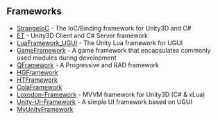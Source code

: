 ## Frameworks

  - [StrangeIoC](https://github.com/strangeioc/strangeioc) - The IoC/Binding framework for Unity3D and C#
  - [ET](https://github.com/egametang/ET) - Unity3D Client and C# Server framework
  - [LuaFramework_UGUI](https://github.com/jarjin/LuaFramework_UGUI) - The Unity Lua framework for UGUI
  - [GameFramework](https://github.com/EllanJiang/GameFramework) - A game framework that encapsulates commonly used modules during development
  - [QFramework](https://github.com/liangxiegame/QFramework) - A Progressive and RAD framework
  - [HGFramework](https://github.com/zhutaorun/HGFramework)
  - [HTFramework](https://github.com/SaiTingHu/HTFramework)
  - [ColaFramework](https://github.com/XINCGer/ColaFrameWork)
  - [Loxodon-Framework](https://github.com/cocowolf/loxodon-framework) - MVVM framework for Unity3D (C# & xLua)
  - [Unity-UI-Framework](https://github.com/MrNerverDie/Unity-UI-Framework) - A simple UI framework based on UGUI
  - [MyUnityFramework](https://github.com/GaoKaiHaHa/MyUnityFrameWork)
